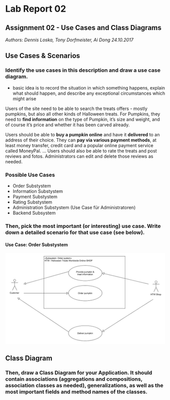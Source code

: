 # Lab Report 02
## Assignment 02 - Use Cases and Class Diagrams
_Authors: Dennis Loska, Tony Dorfmeister, Ai Dong 24.10.2017_

## Use Cases & Scenarios

### Identify the use cases in this description and draw a use case diagram.

- basic idea is to record the situation in which something happens, explain what should happen, and describe any exceptional circumstances which might arise

Users of the site need to be able to search the treats offers - mostly pumpkins, but also all other kinds of Halloween treats. For Pumpkins, they need to **find information** on the type of Pumpkin, it’s size and weight, and of course it’s price and whether it has been carved already.

Users should be able to **buy a pumpkin online** and have it **delivered** to an address of their choice. They can **pay via various payment methods**, at least money transfer, credit card and a popular online payment service called MoneyPal.
...
Users should also be able to rate the treats and post reviews and fotos. Administrators can edit and delete those reviews as needed.

### Possible Use Cases

- Order Substystem
- Information Substystem
- Payment Substystem
- Rating Substystem
- Administration Substystem (Use Case für Administratoren)
- Backend Subsystem


### Then, pick the most important (or interesting) use case. Write down a detailed scenario for that use case (see below).

#### Use Case: Order Substystem

![](UseCaseSubsystemOrder.jpg)

## Class Diagram

### Then, draw a Class Diagram for your Application. It should contain associations (aggregations and compositions, association classes as needed), generalizations, as well as the most important fields and method names of the classes.
